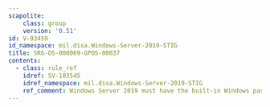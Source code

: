 ```yaml
---
scapolite:
    class: group
    version: '0.51'
id: V-93459
id_namespace: mil.disa.Windows-Server-2019-STIG
title: SRG-OS-000069-GPOS-00037
contents:
  - class: rule_ref
    idref: SV-103545
    idref_namespace: mil.disa.Windows-Server-2019-STIG
    ref_comment: Windows Server 2019 must have the built-in Windows password ...
---
```


